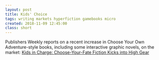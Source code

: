 ```yaml
---
layout: post
title: Kids' Choice
tags: writing markets hyperfiction gamebooks micro
created: 2018-11-09 12:45:00
class: short
---
```

Publishers Weekly reports on a recent increase in Choose Your Own Adventure-style books, including some interactive graphic novels, on the market:  [Kids in Charge: Choose-Your-Fate Fiction Kicks into High Gear](https://www.publishersweekly.com/pw/by-topic/childrens/childrens-book-news/article/78524-kids-in-charge-choose-your-fate-fiction-kicks-into-high-gear.html)
